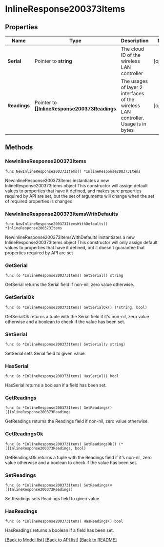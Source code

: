 # InlineResponse200373Items

## Properties

Name | Type | Description | Notes
------------ | ------------- | ------------- | -------------
**Serial** | Pointer to **string** | The cloud ID of the wireless LAN controller | [optional] 
**Readings** | Pointer to [**[]InlineResponse200373Readings**](InlineResponse200373Readings.md) | The usages of layer 2 interfaces of the wireless LAN controller. Usage is in bytes | [optional] 

## Methods

### NewInlineResponse200373Items

`func NewInlineResponse200373Items() *InlineResponse200373Items`

NewInlineResponse200373Items instantiates a new InlineResponse200373Items object
This constructor will assign default values to properties that have it defined,
and makes sure properties required by API are set, but the set of arguments
will change when the set of required properties is changed

### NewInlineResponse200373ItemsWithDefaults

`func NewInlineResponse200373ItemsWithDefaults() *InlineResponse200373Items`

NewInlineResponse200373ItemsWithDefaults instantiates a new InlineResponse200373Items object
This constructor will only assign default values to properties that have it defined,
but it doesn't guarantee that properties required by API are set

### GetSerial

`func (o *InlineResponse200373Items) GetSerial() string`

GetSerial returns the Serial field if non-nil, zero value otherwise.

### GetSerialOk

`func (o *InlineResponse200373Items) GetSerialOk() (*string, bool)`

GetSerialOk returns a tuple with the Serial field if it's non-nil, zero value otherwise
and a boolean to check if the value has been set.

### SetSerial

`func (o *InlineResponse200373Items) SetSerial(v string)`

SetSerial sets Serial field to given value.

### HasSerial

`func (o *InlineResponse200373Items) HasSerial() bool`

HasSerial returns a boolean if a field has been set.

### GetReadings

`func (o *InlineResponse200373Items) GetReadings() []InlineResponse200373Readings`

GetReadings returns the Readings field if non-nil, zero value otherwise.

### GetReadingsOk

`func (o *InlineResponse200373Items) GetReadingsOk() (*[]InlineResponse200373Readings, bool)`

GetReadingsOk returns a tuple with the Readings field if it's non-nil, zero value otherwise
and a boolean to check if the value has been set.

### SetReadings

`func (o *InlineResponse200373Items) SetReadings(v []InlineResponse200373Readings)`

SetReadings sets Readings field to given value.

### HasReadings

`func (o *InlineResponse200373Items) HasReadings() bool`

HasReadings returns a boolean if a field has been set.


[[Back to Model list]](../README.md#documentation-for-models) [[Back to API list]](../README.md#documentation-for-api-endpoints) [[Back to README]](../README.md)


